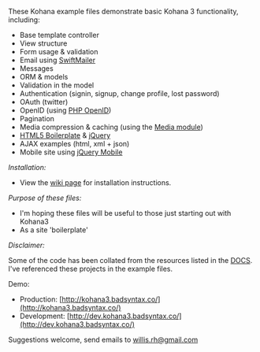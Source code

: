 These Kohana example files demonstrate basic Kohana 3 functionality, including:

* Base template controller
* View structure
* Form usage & validation
* Email using [SwiftMailer](https://github.com/swiftmailer/swiftmailer)
* Messages
* ORM & models
* Validation in the model
* Authentication (signin, signup, change profile, lost password)
* OAuth (twitter)
* OpenID (using [PHP OpenID](https://github.com/openid/php-openid))
* Pagination
* Media compression & caching (using the [Media module](https://github.com/azampagl/kohana-media))
* [HTML5 Boilerplate](http://html5boilerplate.com/) & [jQuery](http://jquery.com/)
* AJAX examples (html, xml + json)
* Mobile site using [jQuery Mobile](http://jquerymobile.com/)

*Installation:*

* View the [wiki page](https://github.com/badsyntax/kohana3-examples/wiki/Installation) for installation instructions.

*Purpose of these files:*

* I'm hoping these files will be useful to those just starting out with Kohana3
* As a site 'boilerplate' 

*Disclaimer:*

Some of the code has been collated from the resources listed in the [DOCS](https://github.com/badsyntax/kohana3-examples/blob/master/DOCS.md). I've
referenced these projects in the example files.

Demo:

* Production: [http://kohana3.badsyntax.co/](http://kohana3.badsyntax.co/)
* Development: [http://dev.kohana3.badsyntax.co/](http://dev.kohana3.badsyntax.co/)

Suggestions welcome, send emails to willis.rh@gmail.com
